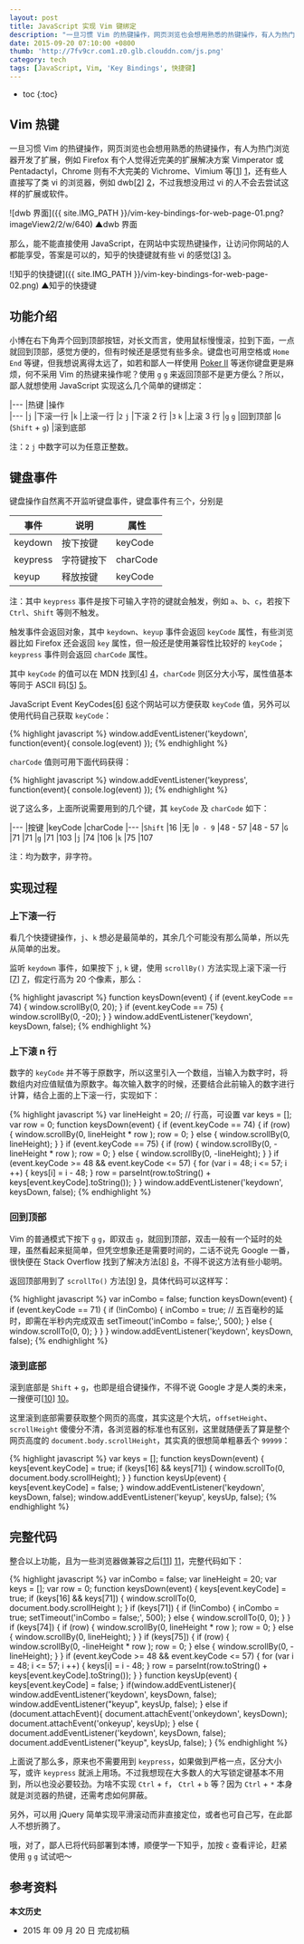 ```yaml
---
layout: post
title: JavaScript 实现 Vim 键绑定
description: "一旦习惯 Vim 的热键操作，网页浏览也会想用熟悉的热键操作，有人为热门浏览器开发了扩展，例如 Firefox 有个人觉得近完美的扩展解决方案 Vimperator 或 Pentadactyl，Chrome 则有不大完美的 Vichrome、Vimium 等，还有些人直接写了类 vi 的浏览器，例如 dwb，不过我想没用过 vi 的人不会去尝试这样的扩展或软件。"
date: 2015-09-20 07:10:00 +0800
thumb: 'http://7fv9cr.com1.z0.glb.clouddn.com/js.png'
category: tech
tags: [JavaScript, Vim, 'Key Bindings', 快捷键]
---
```


* toc
{:toc}

## Vim 热键

一旦习惯 Vim 的热键操作，网页浏览也会想用熟悉的热键操作，有人为热门浏览器开发了扩展，例如 Firefox 有个人觉得近完美的扩展解决方案 Vimperator 或 Pentadactyl，Chrome 则有不大完美的 Vichrome、Vimium 等[[1]] [1]，还有些人直接写了类 vi 的浏览器，例如 dwb[[2]] [2]，不过我想没用过 vi 的人不会去尝试这样的扩展或软件。

![dwb 界面]({{ site.IMG_PATH }}/vim-key-bindings-for-web-page-01.png?imageView2/2/w/640)
&#9650;dwb 界面

那么，能不能直接使用 JavaScript，在网站中实现热键操作，让访问你网站的人都能享受，答案是可以的，知乎的快捷键就有些 vi 的感觉[[3]] [3]。

![知乎的快捷键]({{ site.IMG_PATH }}/vim-key-bindings-for-web-page-02.png)
&#9650;知乎的快捷键

## 功能介绍

小博在右下角弄个回到顶部按钮，对长文而言，使用鼠标慢慢滚，拉到下面，一点就回到顶部，感觉方便的，但有时候还是感觉有些多余。键盘也可用空格或 `Home` `End` 等键，但我想说离得太远了，如若和鄙人一样使用 [Poker II](poker-2.html) 等迷你键盘更是麻烦，何不采用 Vim 的热键来操作呢？使用 `g` `g` 来返回顶部不是更方便么？所以，鄙人就想使用 JavaScript 实现这么几个简单的键绑定：

|---
|热键                |操作     
|---
|`j`                 |下滚一行 
|`k`                 |上滚一行 
|`2` `j`             |下滚 2 行
|`3` `k`             |上滚 3 行
|`g` `g`             |回到顶部 
|`G` (`Shift` + `g`) |滚到底部 

注：`2` `j` 中数字可以为任意正整数。

## 键盘事件

键盘操作自然离不开监听键盘事件，键盘事件有三个，分别是

|事件                |说明      |属性    |
|--------------------|----------|--------|
|keydown             |按下按键  |keyCode |
|keypress            |字符键按下|charCode|
|keyup               |释放按键  |keyCode |

注：其中 `keypress` 事件是按下可输入字符的键就会触发，例如 `a`、`b`、`c`，若按下 `Ctrl`、`Shift` 等则不触发。

触发事件会返回对象，其中 `keydown`、`keyup` 事件会返回 `keyCode` 属性，有些浏览器比如 Firefox 还会返回 `key` 属性，但一般还是使用兼容性比较好的 `keyCode`；`keypress` 事件则会返回 `charCode` 属性。

其中 `keyCode` 的值可以在 MDN 找到[[4]] [4]，`charCode` 则区分大小写，属性值基本等同于 ASCII 码[[5]] [5]。

JavaScript Event KeyCodes[[6]] [6]这个网站可以方便获取 `keyCode` 值，另外可以使用代码自己获取 `keyCode`：

{% highlight javascript %}
window.addEventListener('keydown', function(event){ console.log(event) });
{% endhighlight %}

`charCode` 值则可用下面代码获得：

{% highlight javascript %}
window.addEventListener('keypress', function(event){ console.log(event) });
{% endhighlight %}

说了这么多，上面所说需要用到的几个键，其 `keyCode` 及 `charCode` 如下：

|---
|按键    |keyCode |charCode
|---
|`Shift` |16      |无
|`0 - 9` |48 - 57 |48 - 57
|`G`     |71      |71
|`g`     |71      |103
|`j`     |74      |106
|`k`     |75      |107

注：均为数字，非字符。

## 实现过程

### 上下滚一行

看几个快捷键操作，`j`、`k` 想必是最简单的，其余几个可能没有那么简单，所以先从简单的出发。

监听 `keydown` 事件，如果按下 `j`, `k` 键，使用 `scrollBy()` 方法实现上滚下滚一行[[7]] [7]，假定行高为 20 个像素，那么：

{% highlight javascript %}
function keysDown(event) {
  if (event.keyCode == 74) {
    window.scrollBy(0, 20);
  }
  if (event.keyCode == 75) {
    window.scrollBy(0, -20);
  }
}
window.addEventListener('keydown', keysDown, false);
{% endhighlight %}

### 上下滚 n 行

数字的 `keyCode` 并不等于原数字，所以这里引入一个数组，当输入为数字时，将数组内对应值赋值为原数字。每次输入数字的时候，还要结合此前输入的数字进行计算，结合上面的上下滚一行，实现如下：

{% highlight javascript %}
var lineHeight = 20; // 行高，可设置
var keys = [];
var row = 0;
function keysDown(event) {
  if (event.keyCode == 74) {
    if (row) {
      window.scrollBy(0, lineHeight * row );
      row = 0;
    } else {
      window.scrollBy(0, lineHeight);
    }
  }
  if (event.keyCode == 75) {
    if (row) {
      window.scrollBy(0, -lineHeight * row );
      row = 0;
    } else {
      window.scrollBy(0, -lineHeight);
    }
  }
  if (event.keyCode >= 48 && event.keyCode <= 57) {
    for (var i = 48; i <= 57; i ++) {
      keys[i] = i - 48;
    }
    row = parseInt(row.toString() + keys[event.keyCode].toString());
  }
}
window.addEventListener('keydown', keysDown, false);
{% endhighlight %}

### 回到顶部

Vim 的普通模式下按下 `g` `g`，即双击 `g`，就回到顶部，双击一般有一个延时的处理，虽然看起来挺简单，但凭空想象还是需要时间的，二话不说先 Google 一番，很快便在 Stack Overflow 找到了解决方法[[8]] [8]，不得不说这方法有些小聪明。

返回顶部用到了 `scrollTo()` 方法[[9]] [9]，具体代码可以这样写：

{% highlight javascript %}
var inCombo = false;
function keysDown(event) {
  if (event.keyCode == 71) {
    if (!inCombo) {
      inCombo = true;
      // 五百毫秒的延时，即需在半秒内完成双击
      setTimeout('inCombo = false;', 500);
    } else {
      window.scrollTo(0, 0);
    }
  }
}
window.addEventListener('keydown', keysDown, false);
{% endhighlight %}

### 滚到底部

滚到底部是 `Shift` + `g`，也即是组合键操作，不得不说 Google 才是人类的未来，一搜便可[[10]] [10]。

这里滚到底部需要获取整个网页的高度，其实这是个大坑，`offsetHeight`、`scrollHeight` 傻傻分不清，各浏览器的标准也有区别，这里就随便丢了算是整个网页高度的 `document.body.scrollHeight`，其实真的很想简单粗暴丢个 `99999`：

{% highlight javascript %}
var keys = [];
function keysDown(event) {
  keys[event.keyCode] = true;
  if (keys[16] && keys[71]) {
    window.scrollTo(0, document.body.scrollHeight);
  }
}
function keysUp(event) {
  keys[event.keyCode] = false;
}
window.addEventListener('keydown', keysDown, false);
window.addEventListener('keyup', keysUp, false);
{% endhighlight %}

## 完整代码

整合以上功能，且为一些浏览器做兼容之后[[11]] [11]，完整代码如下：

{% highlight javascript %}
var inCombo = false;
var lineHeight = 20;
var keys = [];
var row = 0;
function keysDown(event) {
  keys[event.keyCode] = true;
  if (keys[16] && keys[71]) {
    window.scrollTo(0, document.body.scrollHeight );
  }
  if (keys[71]) {
    if (!inCombo) {
      inCombo = true;
      setTimeout('inCombo = false;', 500);
    } else {
      window.scrollTo(0, 0);
    }
  }
  if (keys[74]) {
    if (row) {
      window.scrollBy(0, lineHeight * row );
      row = 0;
    } else {
      window.scrollBy(0, lineHeight);
    }
  }
  if (keys[75]) {
    if (row) {
      window.scrollBy(0, -lineHeight * row );
      row = 0;
    } else {
      window.scrollBy(0, -lineHeight);
    }
  }
  if (event.keyCode >= 48 && event.keyCode <= 57) {
    for (var i = 48; i <= 57; i ++) {
      keys[i] = i - 48;
    }
    row = parseInt(row.toString() + keys[event.keyCode].toString());
  }
}
function keysUp(event) {
  keys[event.keyCode] = false;
}
if(window.addEventListener){
  window.addEventListener('keydown', keysDown, false);
  window.addEventListener("keyup", keysUp, false);
} else if (document.attachEvent){
  document.attachEvent('onkeydown', keysDown);
  document.attachEvent('onkeyup', keysUp);
} else {
  document.addEventListener('keydown', keysDown, false);
  document.addEventListener("keyup", keysUp, false);
}
{% endhighlight %}

上面说了那么多，原来也不需要用到 `keypress`，如果做到严格一点，区分大小写，或许 `keypress` 就派上用场。不过我想现在大多数人的大写锁定键基本不用到，所以也没必要较劲。为啥不实现 `Ctrl` + `f`， `Ctrl` + `b` 等？因为 `Ctrl` + `*` 本身就是浏览器的热键，还需考虑如何屏蔽。

另外，可以用 jQuery 简单实现平滑滚动而非直接定位，或者也可自己写，在此鄙人不想折腾了。

哦，对了，鄙人已将代码部署到本博，顺便学一下知乎，加按 `c` 查看评论，赶紧使用 `g` `g` 试试吧～

## 参考资料

[1]: http://vim.wikia.com/wiki/Vim_key_bindings_for_web_browsers "Vim key bindings for web browsers"
[2]: http://portix.bitbucket.org/dwb/ "dwb - a webkit browser"
[3]: http://www.zhihu.com/question/19842222 "知乎支持快捷键吗？"
[4]: https://developer.mozilla.org/en-US/docs/Web/API/KeyboardEvent/keyCode "KeyboardEvent.keyCode - Web API Interfaces | MDN"
[5]: https://zh.wikipedia.org/wiki/ASCII "ASCII - 维基百科"
[6]: http://keycode.info/ "JavaScript Event KeyCodes"
[7]: http://www.w3school.com.cn/jsref/met_win_scrollby.asp "HTML DOM scrollBy() 方法"
[8]: http://stackoverflow.com/a/4478456 "vim - press two continuous key to trigger an event in JavaScript - Stack Overflow"
[9]: http://www.w3school.com.cn/jsref/met_win_scrollto.asp "HTML DOM scrollTo() 方法"
[10]: http://www.kirupa.com/html5/keyboard_events_in_javascript.htm "Keyboard Events in JavaScript"
[11]: http://stackoverflow.com/a/9507321 "javascript - Why keydown listener doesn&#39;t work in IE - Stack Overflow"

**本文历史**

* 2015 年 09 月 20 日 完成初稿
